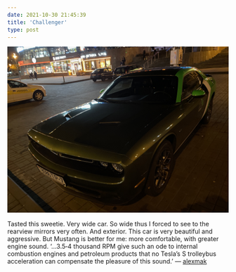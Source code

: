```yaml
---
date: 2021-10-30 21:45:39
title: 'Challenger'
type: post
---
```


![Сandy wrapper.](IMG_2526.jpg)

Tasted this sweetie. Very wide car. So wide thus I forced to see to the rearview mirrors very often. And exterior. This
car is very beautiful and aggressive. But Mustang is better for me: more comfortable, with greater engine sound. ‘…3.5‐4
thousand RPM give such an ode to internal combustion engines and petroleum products that no Tesla’s S trolleybus
acceleration can compensate the pleasure of this sound.’ — [alexmak](https://alexmak.net/2013/11/29/camaro-notes-p5)
